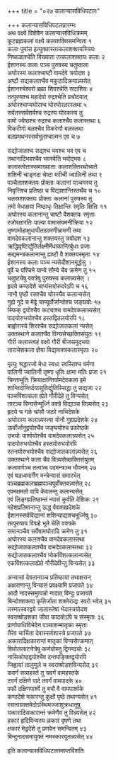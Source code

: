 +++
title = "०२७ कलान्यासविधिपटलः"

+++
कलान्यासविधिपटलप्रारम्भः  
अथ वक्ष्ये विशेषेण कलान्यासविधिक्रमम्  
कूटब्रह्मकलां वक्ष्ये कलाशक्तिसमन्विता १  
कलाः पुमांस इत्युक्तास्तत्कलाशक्तयस्त्रियः  
निष्कळाश्चेति विख्याता तत्कलाशक्तयः कलाः २  
ईशानस्य कलाः पञ्च पुरुषस्य चतुष्कला  
अघोरस्य कलाश्चाष्टौ वामदेवे त्रयोदश ३  
अष्टौ सद्यकलाश्चैव मकुटादिक्रमान्न्यसेत्  
ईशानश्चेश्वरो ब्रह्मा शिवश्चेति सदाशिवः ४  
तत्पुरुषश्च महादेवो रुद्रश्चेति प्रचोदयात्  
अघोरश्चाप्यघोरश्च घोरघोरतरस्तथा ५  
सर्वतस्सर्वशर्वश्च रुद्रस्य घोरकस्य तु  
वामो ज्येष्ठश्च रुद्रश्च कलाश्चैव कलास्तथा ६  
विकरीणो बलश्चैव विकरेणौ बलस्तथा  
बलप्रमथनस्सर्वभूतश्चात्मन एव च ७

सद्योजातश्च सद्यश्च भवश्च भव एव च  
तथानादिभवश्चैव भवस्वेति भवोद्भवः ८  
कलास्त्वेतास्समाख्याताः कलाशक्तिरथोच्यते  
शशिनी चाङ्गदा चेष्टा मरीची ज्वालिनी तथा ९  
पञ्चैताश्शक्तयः प्रोक्ताः कलानां पञ्चमस्य तु  
निवृत्तिश्च प्रतिष्ठा च विद्याशान्तिस्तथैव च १०  
चतस्रश्शक्तयः प्रोक्ताः कलानां पुरुषस्य तु  
तमो मेधाक्षया निष्ठाधृः तिक्षान्तिः स्मृतिः क्षितिः ११  
अघोरस्य कलानान्तु चाष्टौ वैशक्तयः स्मृताः  
रजोरक्षारतिः पाल्या वामासंयमनीक्रिया १२  
तृष्णामोहाक्षुधापीताग्रामणीभ्रामणी तथा  
वामदेवकलानान्तु शक्तयस्तु त्रयोदश १३  
ऋद्धिवृष्टिर्द्युतिर्लक्ष्मीर्मेधाकान्तिर्बुधाः प्रजाः  
सद्यमन्त्रकलानान्तु ह्यष्टौ वै शक्तयस्मृताः १४  
ईशानस्य कलाः पञ्च न्यसेदीशानमूर्द्धसु ।  
पूर्वे च पश्चिमे याम्ये सौम्ये चैव क्रमेण तु १५  
चतुष्टयेषु वक्त्रेषु पुरुषस्य कलान्न्यसेत् ।  
हृदये कण्ठदेशे चाप्यंसयोरुदरेऽपि च १६  
नाभौ पृष्ठौ रसश्चैव घोरस्यैव कलान्यसेत्  
गुह्ये गुदे च मेढ्रे चाप्यूर्वोर्जान्वोश्च जङ्घयोः १७  
स्फिक् द्वयोश्चैव कट्याश्च वामदेवकलान्न्यसेत्  
पादयोरुभयोश्चैव हस्तद्वितलयोरपि १८  
बाह्वोरास्ये शिरश्चैव सद्योजातकलां न्यसेत्  
उक्तस्थाने कलाश्चैव विन्यसेच्छक्तिसंयुतः १९  
गौरी कलास्त्वहं वक्ष्ये गौरी बीजसमुद्भवाः  
ताराचेशकला ज्ञेया विद्यावक्त्रकलास्मृताः २०

मृत्युः श्रद्धारजो मेधा स्वधा स्वस्तिश्च वर्मणा  
पालिनी ज्वालिनी तृष्णा धृतिः क्षामा मतिः प्रजा २१  
चिन्ताभूतिः क्रियाक्षान्तिर्वामदेवकला इमे  
शान्तिर्दान्तिर्दयासूतिर्द्युतिस्सिद्धा तु सद्यजा २२  
पञ्चविंशत्कला ह्येते गौरीदेहे तु विन्यसेत्  
तारञ्च विन्यसेन्मूर्ध्नि वक्त्रे विद्याञ्च विन्न्यसेत् २३  
हृदये च गळे चांसौ जठरे नाभिदेशके  
अघोरस्य कलान्न्यस्त्वा योनौ गुह्यप्रदेशके २४  
ऊर्वोर्जानुद्वयोश्चैव जङ्घयोश्च प्रकोष्ठके  
उभयोः पार्श्वयोश्चैव वामदेवकलान्न्यसेत् २५  
पादयोरुभयोश्चैव हस्तयोरुभयोरपि  
स्तनयोरुभयोश्चैव सद्योजातकलान्न्यसेत् २६  
उक्तस्थाने कला चैव विन्न्यसेच्छक्तिसंयुतम्  
कलावर्णञ्च तत्वञ्च पदमन्त्रञ्च भौवनम् २७  
एवं षडध्वमार्गेण मन्त्रेन्यासं समारभेत्  
पञ्चब्रह्मकलाब्रह्मपञ्चपूर्वोक्तवन्न्यसेत् २८  
एवमक्षमतो वापि केवलन्तु कलान्यसेत्  
एवं लिङ्गप्रतिष्ठान्तं न्यासं कुर्वति देशिकः २९  
महेशप्रतिमानान्तु ऊद्ध् र्ववक्त्रप्रदेशके  
ईशानस्सर्वविद्यानां शशिन्याद्याश्चमूर्ध्निषु ३०  
तत्पुरुषाय विद्महे भूते चेति वक्त्रके  
समानञ्चैव सर्वेषामघोरादि क्रमेण तु ३१  
अघोरस्य कलाश्चैव वामदेवकलास्तथा  
सद्योजातकलाश्चैव वामदेवकलास्तथा ३२  
सद्योजातकलाश्चैव प्येकविंशत्कलान्यसेत्  
एकविंशत्कलाह्येते गौरीदेवीन्तु विन्यसेत् ३३

अन्यासां देवतानाञ्च प्रतिष्ठायां तथाक्षरान्  
अक्षराणान्तु विन्यासं प्रवक्ष्यामि प्रजापते ३४  
आदौ नादस्समुत्पन्नो नादात् बिन्दुः प्रजायते  
बिन्दोश्शक्त्या कृतिर्जाता शक्तेराद्यः स्वरो भवेत् ३५  
तस्मात्स्वरद्वये जातास्तेषां भेदास्त्रयोदश  
स्वराष्षोडशका जीवा कादयोऽपि च संस्मृताः ३६  
प्राणोपाधिविभेदेन पञ्चाशन्मातृका स्मृताः  
तैरेव चार्चिता देवास्सर्वशास्त्रे प्रजापते ३७  
अकारादिक्षकारान्तं मातृकां विन्यसेत्क्रमात्  
शिरोललाटनेत्रेषु कर्णयोस्तु द्विगण्ढयोः ३८  
नासिकोष्ठद्वयोश्चैव दन्तपङ्क्तिद्वयोरपि  
जिह्वायां तालुमूले च स्वराष्षोडशविन्यसेत् ३९  
कवर्गं सव्यहस्ते तु चवर्गं वामहस्तके  
टवर्गं दक्षिणे पादे तवर्गं वामपादके ४०  
पफौ दक्षिणपार्श्वे तु बभौ वै वामपार्श्वके  
कण्ठदेशे मकारन्तु कुक्षौ पृष्ठे तथान्यसेत् ४१  
रसत्वग्रक्तमेदोऽस्थिमज्जाशुक्रधातुषु  
यकारादिसकारान्तं क्रमेणैव तु विन्न्यसेत् ४२  
हकारं हृदिविन्यस्य ळकारं वृषणे तथा  
क्षकारं मेढ्रदेशे तु प्रणवेन समन्वितम् ४३  
बिन्दुनादसमायुक्तं नमस्कारयुतन्न्यसेत् ४४

इति कलान्यासविधिपटलस्सप्तविंशतिः

  
